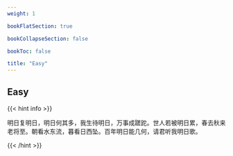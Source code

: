 ```yaml
---
weight: 1

bookFlatSection: true

bookCollapseSection: false

bookToc: false

title: "Easy"
---
```


## Easy

{{< hint info >}}

明日复明日，明日何其多，我生待明日，万事成蹉跎。世人若被明日累，春去秋来老将至。朝看水东流，暮看日西坠。百年明日能几何，请君听我明日歌。

{{< /hint >}}

[//]: # (+ [704. 二分查找]&#40;https://leetcode.cn/problems/binary-search/&#41;)